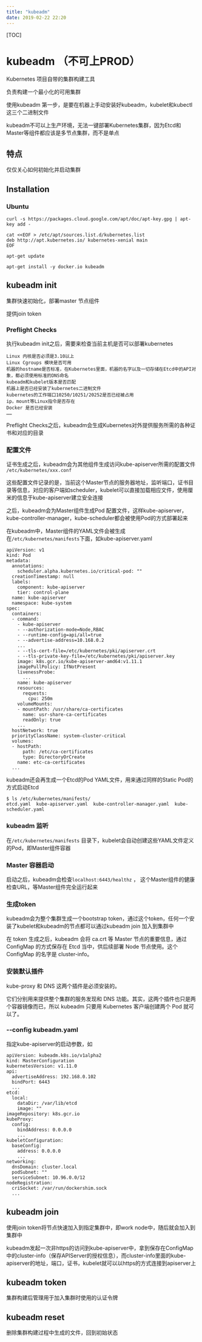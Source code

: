 ```yaml
---
title: "kubeadm"
date: 2019-02-22 22:20
---
```



[TOC]



# kubeadm （不可上PROD）

Kubernetes 项目自带的集群构建工具

负责构建一个最小化的可用集群



使用kubeadm 第一步，是要在机器上手动安装好kubeadm，kubelet和kubectl 这三个二进制文件



kubeadm不可以上生产环境，无法一键部署Kubernetes集群，因为Etcd和Master等组件都应该是多节点集群，而不是单点



## 特点

仅仅关心如何初始化并启动集群



## Installation



### Ubuntu 

```
curl -s https://packages.cloud.google.com/apt/doc/apt-key.gpg | apt-key add -

cat <<EOF > /etc/apt/sources.list.d/kubernetes.list
deb http://apt.kubernetes.io/ kubernetes-xenial main
EOF

apt-get update

apt-get install -y docker.io kubeadm
```



## kubeadm init

集群快速初始化，部署master 节点组件

提供join token



### Preflight Checks

执行kubeadm init之后，需要来检查当前主机是否可以部署kubernetes

```
Linux 内核是否必须是3.10以上
Linux Cgroups 模块是否可用
机器的hostname是否标准，在Kubernetes里面，机器的名字以及一切存储在Etcd中的API对象，都必须使用标准的DNS命名
kubeadm和kubelet版本是否匹配
机器上是否已经安装了kubernetes二进制文件
kubernetes的工作端口10250/10251/20252是否已经被占用
ip，mount等Linux指令是否存在
Docker 是否已经安装
……
```



Preflight Checks之后，kubeadm会生成Kubernetes对外提供服务所需的各种证书和对应的目录



### 配置文件

证书生成之后，kubeadm会为其他组件生成访问kube-apiserver所需的配置文件 `/etc/kubernetes/xxx.conf`

这些配置文件记录的是，当前这个Master节点的服务器地址，监听端口，证书目录等信息，对应的客户端如scheduler，kubelet可以直接加载相应文件，使用厘米的信息于kube-apiserver建立安全连接



之后，kubeadm会为Master组件生成Pod 配置文件，这样kube-apiserver，kube-controller-manager，kube-scheduler都会被使用Pod的方式部署起来



在kubeadm中，Master组件的YAML文件会被生成在`/etc/kubernetes/manifests`下面，如kube-apiserver.yaml

```
apiVersion: v1
kind: Pod
metadata:
  annotations:
    scheduler.alpha.kubernetes.io/critical-pod: ""
  creationTimestamp: null
  labels:
    component: kube-apiserver
    tier: control-plane
  name: kube-apiserver
  namespace: kube-system
spec:
  containers:
  - command:
    - kube-apiserver
    - --authorization-mode=Node,RBAC
    - --runtime-config=api/all=true
    - --advertise-address=10.168.0.2
    ...
    - --tls-cert-file=/etc/kubernetes/pki/apiserver.crt
    - --tls-private-key-file=/etc/kubernetes/pki/apiserver.key
    image: k8s.gcr.io/kube-apiserver-amd64:v1.11.1
    imagePullPolicy: IfNotPresent
    livenessProbe:
      ...
    name: kube-apiserver
    resources:
      requests:
        cpu: 250m
    volumeMounts:
    - mountPath: /usr/share/ca-certificates
      name: usr-share-ca-certificates
      readOnly: true
    ...
  hostNetwork: true
  priorityClassName: system-cluster-critical
  volumes:
  - hostPath:
      path: /etc/ca-certificates
      type: DirectoryOrCreate
    name: etc-ca-certificates
  ...
```





kubeadm还会再生成一个Etcd的Pod YAML文件，用来通过同样的Static Pod的方式启动Etcd

```
$ ls /etc/kubernetes/manifests/
etcd.yaml  kube-apiserver.yaml  kube-controller-manager.yaml  kube-scheduler.yaml
```



### kubeadm 监听

在`/etc/kubernetes/manifests` 目录下，kubelet会自动创建这些YAML文件定义的Pod，即Master组件容器



### Master 容器启动

启动之后，kubeadm会检查`localhost:6443/healthz` ， 这个Master组件的健康检查URL，等Master组件完全运行起来



### 生成token

kubeadm会为整个集群生成一个bootstrap token，通过这个token，任何一个安装了kubelet和kubeadm的节点都可以通过kubeadm join 加入到集群中



在 token 生成之后，kubeadm 会将 ca.crt 等 Master 节点的重要信息，通过 ConfigMap 的方式保存在 Etcd 当中，供后续部署 Node 节点使用。这个 ConfigMap 的名字是 cluster-info。



### 安装默认插件

kube-proxy 和 DNS 这两个插件是必须安装的。

它们分别用来提供整个集群的服务发现和 DNS 功能。其实，这两个插件也只是两个容器镜像而已，所以 kubeadm 只要用 Kubernetes 客户端创建两个 Pod 就可以了。



### --config kubeadm.yaml

指定kube-apiserver的启动参数，如

```
apiVersion: kubeadm.k8s.io/v1alpha2
kind: MasterConfiguration
kubernetesVersion: v1.11.0
api:
  advertiseAddress: 192.168.0.102
  bindPort: 6443
  ...
etcd:
  local:
    dataDir: /var/lib/etcd
    image: ""
imageRepository: k8s.gcr.io
kubeProxy:
  config:
    bindAddress: 0.0.0.0
    ...
kubeletConfiguration:
  baseConfig:
    address: 0.0.0.0
    ...
networking:
  dnsDomain: cluster.local
  podSubnet: ""
  serviceSubnet: 10.96.0.0/12
nodeRegistration:
  criSocket: /var/run/dockershim.sock
  ...

```



## kubeadm join

使用join token将节点快速加入到指定集群中，即work node中，随后就会加入到集群中



kubeadm发起一次非https的访问到kube-apiserver中，拿到保存在ConfigMap中的cluster-info（保存APIServer的授权信息），而cluster-info里面的kube-apiserver的地址，端口，证书，kubelet就可以以https的方式连接到apiserver上







## kubeadm token

集群构建后管理用于加入集群时使用的认证令牌



## kubeadm reset

删除集群构建过程中生成的文件，回到初始状态



